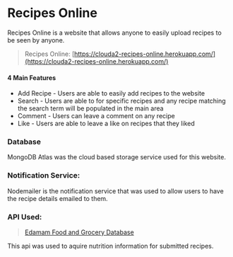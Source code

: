 # Recipes Online
Recipes Online is a website that allows anyone to easily upload recipes to be seen by anyone.

> Recipes Online: [https://clouda2-recipes-online.herokuapp.com/](https://clouda2-recipes-online.herokuapp.com/)
#### 4 Main Features

* Add Recipe - Users are able to easily add recipes to the website
* Search - Users are able to for specific recipes and any recipe matching the search term will be populated in the main area
* Comment - Users can leave a comment on any recipe
* Like - Users are able to leave a like on recipes that they liked

### Database
MongoDB Atlas was the cloud based storage service used for this website. 

### Notification Service:
Nodemailer is the notification service that was used to allow users to have the recipe details emailed to them. 

### API Used:
> [Edamam Food and Grocery Database](https://developer.edamam.com/edamam-recipe-api)  

This api was used to aquire nutrition information for submitted recipes.